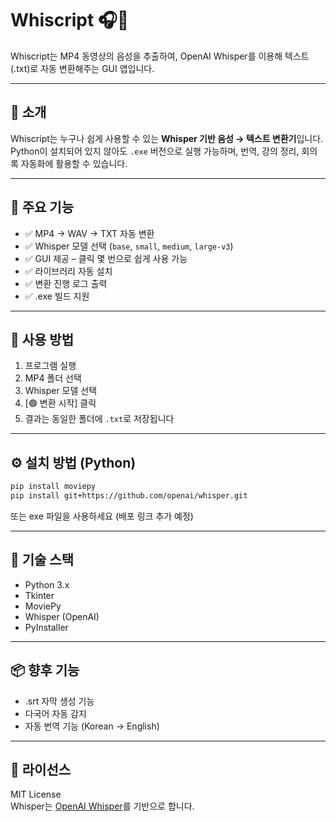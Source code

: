 # Whiscript 🎧📄  
Whiscript는 MP4 동영상의 음성을 추출하여, OpenAI Whisper를 이용해 텍스트(.txt)로 자동 변환해주는 GUI 앱입니다.

---

## 📖 소개  
Whiscript는 누구나 쉽게 사용할 수 있는 **Whisper 기반 음성 → 텍스트 변환기**입니다.  
Python이 설치되어 있지 않아도 `.exe` 버전으로 실행 가능하며, 번역, 강의 정리, 회의록 자동화에 활용할 수 있습니다.

---

## 🎯 주요 기능
- ✅ MP4 → WAV → TXT 자동 변환
- ✅ Whisper 모델 선택 (`base`, `small`, `medium`, `large-v3`)
- ✅ GUI 제공 – 클릭 몇 번으로 쉽게 사용 가능
- ✅ 라이브러리 자동 설치
- ✅ 변환 진행 로그 출력
- ✅ .exe 빌드 지원

---

## 🚀 사용 방법
1. 프로그램 실행
2. MP4 폴더 선택
3. Whisper 모델 선택
4. [🟢 변환 시작] 클릭
5. 결과는 동일한 폴더에 `.txt`로 저장됩니다

---

## ⚙️ 설치 방법 (Python)
```bash
pip install moviepy
pip install git+https://github.com/openai/whisper.git
```
또는 exe 파일을 사용하세요 (배포 링크 추가 예정)

---

## 🧱 기술 스택
- Python 3.x
- Tkinter
- MoviePy
- Whisper (OpenAI)
- PyInstaller

---

## 📦 향후 기능
- .srt 자막 생성 기능
- 다국어 자동 감지
- 자동 번역 기능 (Korean → English)

---

## 📄 라이선스
MIT License  
Whisper는 [OpenAI Whisper](https://github.com/openai/whisper)를 기반으로 합니다.

